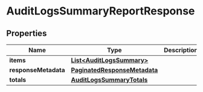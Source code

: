 

# AuditLogsSummaryReportResponse


## Properties

Name | Type | Description | Notes
------------ | ------------- | ------------- | -------------
**items** | [**List&lt;AuditLogsSummary&gt;**](AuditLogsSummary.md) |  |  [optional]
**responseMetadata** | [**PaginatedResponseMetadata**](PaginatedResponseMetadata.md) |  |  [optional]
**totals** | [**AuditLogsSummaryTotals**](AuditLogsSummaryTotals.md) |  |  [optional]



